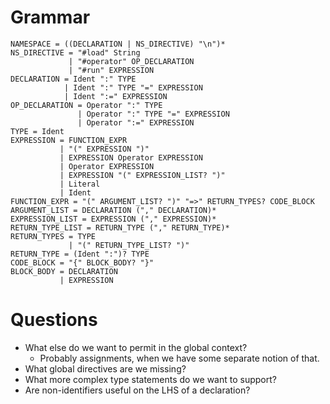 # Grammar

    NAMESPACE = ((DECLARATION | NS_DIRECTIVE) "\n")*
    NS_DIRECTIVE = "#load" String
                 | "#operator" OP_DECLARATION
                 | "#run" EXPRESSION
    DECLARATION = Ident ":" TYPE
                | Ident ":" TYPE "=" EXPRESSION
                | Ident ":=" EXPRESSION
    OP_DECLARATION = Operator ":" TYPE
                   | Operator ":" TYPE "=" EXPRESSION
                   | Operator ":=" EXPRESSION
    TYPE = Ident
    EXPRESSION = FUNCTION_EXPR
               | "(" EXPRESSION ")"
               | EXPRESSION Operator EXPRESSION
               | Operator EXPRESSION
               | EXPRESSION "(" EXPRESSION_LIST? ")"
               | Literal
               | Ident
    FUNCTION_EXPR = "(" ARGUMENT_LIST? ")" "=>" RETURN_TYPES? CODE_BLOCK
    ARGUMENT_LIST = DECLARATION ("," DECLARATION)*
    EXPRESSION_LIST = EXPRESSION ("," EXPRESSION)*
    RETURN_TYPE_LIST = RETURN_TYPE ("," RETURN_TYPE)*
    RETURN_TYPES = TYPE
                 | "(" RETURN_TYPE_LIST? ")"
    RETURN_TYPE = (Ident ":")? TYPE
    CODE_BLOCK = "{" BLOCK_BODY? "}"
    BLOCK_BODY = DECLARATION
               | EXPRESSION

# Questions

* What else do we want to permit in the global context?
  * Probably assignments, when we have some separate notion of that.
* What global directives are we missing?
* What more complex type statements do we want to support?
* Are non-identifiers useful on the LHS of a declaration?
